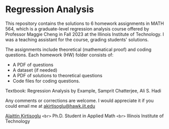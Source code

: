 # Regression Analysis

 This repository contains the solutions to 6 homework assignments in MATH 564, which is a graduate-level regression analysis course offered by Professor Maggie Cheng in Fall 2023 at the Illinois Institute of Technology. I was a teaching assistant for the course, grading students' solutions.

The assignments include theoretical (mathematical proof) and coding questions. Each homework (HW) folder consists of:

* A PDF of questions
* A dataset (if needed)
* A PDF of solutions to theoretical questions
* Code files for coding questions.

Textbook: Regression Analysis by Example, Samprit Chatterjee, Ali S. Hadi

Any comments or corrections are welcome. I would appreciate it if you could email me at [akirtisoglu@hawk.iit.edu](mailto:akirtisoglu@hawk.iit.edu)

[Alaittin Kirtisoglu](https://kirtisoglu.github.io/) `<br>`
Ph.D. Student in Applied Math `<br>`
Illinois Institute of Technology
